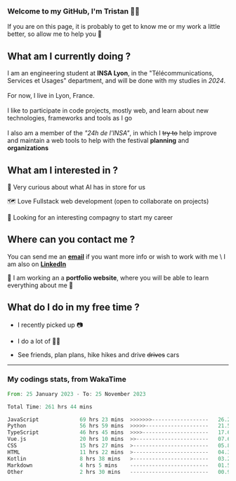 ### Welcome to my GitHub, I'm Tristan 👨‍💻

If you are on this page, it is probably to get to know me or my work a little better, so allow me to help you 💁

## What am I currently doing ?

I am an engineering student at **INSA Lyon**, in the "Télécommunications, Services et Usages" department, and will be done with my studies in *2024*. \
\
For now, I live in Lyon, France. \
\
I like to participate in code projects, mostly web, and learn about new technologies, frameworks and tools as I go
\
\
I also am a member of the *"24h de l'INSA"*, in which I ~~try to~~  help improve and maintain a web tools to help with the festival **planning** and **organizations**

## What am I interested in ?
   
   🤖 Very curious about what AI has in store for us
   
   🗺️ Love Fullstack web development (open to collaborate on projects)

   🤔 Looking for an interesting compagny to start my career

## Where can you contact me ?

You can send me an **[email](mailto:tristan.dve@gmail.com)** if you want more info or wish to work with me \\
I am also on **[LinkedIn](https://www.linkedin.com/in/tristan-devin/)**

🚧 I am working an a **portfolio website**, where you will be able to learn everything about me 🚧

## What do I do in my free time ?

 - I recently picked up 📷
   
 - I do a lot of 🧗‍♂️
   
 - See friends, plan plans, hike hikes and drive ~~drives~~ cars

---
### My codings stats, from WakaTime

<!--START_SECTION:waka-->

```rust
From: 25 January 2023 - To: 25 November 2023

Total Time: 261 hrs 44 mins

JavaScript             69 hrs 23 mins  >>>>>>>------------------   26.26 %
Python                 56 hrs 59 mins  >>>>>--------------------   21.57 %
TypeScript             46 hrs 45 mins  >>>>---------------------   17.69 %
Vue.js                 20 hrs 10 mins  >>-----------------------   07.63 %
CSS                    15 hrs 27 mins  >------------------------   05.85 %
HTML                   11 hrs 22 mins  >------------------------   04.31 %
Kotlin                 8 hrs 38 mins   >------------------------   03.27 %
Markdown               4 hrs 5 mins    -------------------------   01.55 %
Other                  2 hrs 30 mins   -------------------------   00.95 %
```

<!--END_SECTION:waka-->
